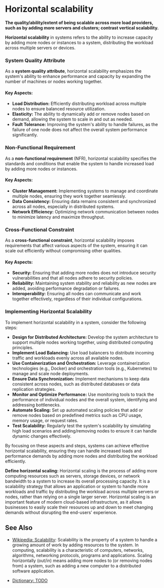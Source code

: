 # Horizontal scalability

**The quality/ability/extent of being scalable across more load providers, such as by adding more servers and clusters; contrast vertical scalability.**

<span data-chatgpt-prompt="horizontal scalability + template">

**Horizontal scalability** in systems refers to the ability to increase capacity by adding more nodes or instances to a system, distributing the workload across multiple servers or devices.

### System Quality Attribute

As a **system quality attribute**, horizontal scalability emphasizes the system's ability to enhance performance and capacity by expanding the number of machines or nodes working together.

#### Key Aspects:
- **Load Distribution:** Efficiently distributing workload across multiple nodes to ensure balanced resource utilization.
- **Elasticity:** The ability to dynamically add or remove nodes based on demand, allowing the system to scale in and out as needed.
- **Fault Tolerance:** Improving the system's ability to handle failures, as the failure of one node does not affect the overall system performance significantly.

### Non-Functional Requirement

As a **non-functional requirement** (NFR), horizontal scalability specifies the standards and conditions that enable the system to handle increased load by adding more nodes or instances.

#### Key Aspects:
- **Cluster Management:** Implementing systems to manage and coordinate multiple nodes, ensuring they work together seamlessly.
- **Data Consistency:** Ensuring data remains consistent and synchronized across all nodes, especially in distributed systems.
- **Network Efficiency:** Optimizing network communication between nodes to minimize latency and maximize throughput.

### Cross-Functional Constraint

As a **cross-functional constraint**, horizontal scalability imposes requirements that affect various aspects of the system, ensuring it can scale out efficiently without compromising other qualities.

#### Key Aspects:
- **Security:** Ensuring that adding more nodes does not introduce security vulnerabilities and that all nodes adhere to security policies.
- **Reliability:** Maintaining system stability and reliability as new nodes are added, avoiding performance degradation or failures.
- **Interoperability:** Ensuring all nodes can communicate and work together effectively, regardless of their individual configurations.

### Implementing Horizontal Scalability

To implement horizontal scalability in a system, consider the following steps:
- **Design for Distributed Architecture:** Develop the system architecture to support multiple nodes working together, using distributed computing principles.
- **Implement Load Balancing:** Use load balancers to distribute incoming traffic and workloads evenly across all available nodes.
- **Use Containerization and Orchestration:** Leverage containerization technologies (e.g., Docker) and orchestration tools (e.g., Kubernetes) to manage and scale node deployments.
- **Ensure Data Synchronization:** Implement mechanisms to keep data consistent across nodes, such as distributed databases or data replication strategies.
- **Monitor and Optimize Performance:** Use monitoring tools to track the performance of individual nodes and the overall system, identifying and addressing bottlenecks.
- **Automate Scaling:** Set up automated scaling policies that add or remove nodes based on predefined metrics such as CPU usage, memory usage, or request rates.
- **Test Scalability:** Regularly test the system's scalability by simulating high load scenarios and adding/removing nodes to ensure it can handle dynamic changes effectively.

By focusing on these aspects and steps, systems can achieve effective horizontal scalability, ensuring they can handle increased loads and performance demands by adding more nodes and distributing the workload efficiently.

</span>

**Define horizontal scaling:** <span data-chatgpt-prompt="define horizontal scaling (computers and software)">Horizontal scaling is the process of adding more computing resources such as servers, storage devices, or network bandwidth to a system to increase its overall processing capacity. It is a scalability strategy that allows an application or system to handle more workloads and traffic by distributing the workload across multiple servers or nodes, rather than relying on a single larger server. Horizontal scaling is an important feature of modern cloud-based infrastructure, as it allows businesses to easily scale their resources up and down to meet changing demands without disrupting the end-users' experience.</span>

## See Also

* [Wikipedia: Scalability](https://wikipedia.org/wiki/Scalability):  Scalability is the property of a system to handle a growing amount of work by adding resources to the system. In computing, scalability is a characteristic of computers, networks, algorithms, networking protocols, programs and applications. Scaling horizontally (out/in) means adding more nodes to (or removing nodes from) a system, such as adding a new computer to a distributed software application.

* [Dictionary: TODO](https://www.dictionary.com/browse/TODO)
